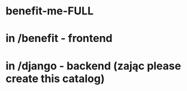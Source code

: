 # benefit-me-FULL 
# in /benefit - frontend
# in /django - backend (zając please create this catalog)
 
